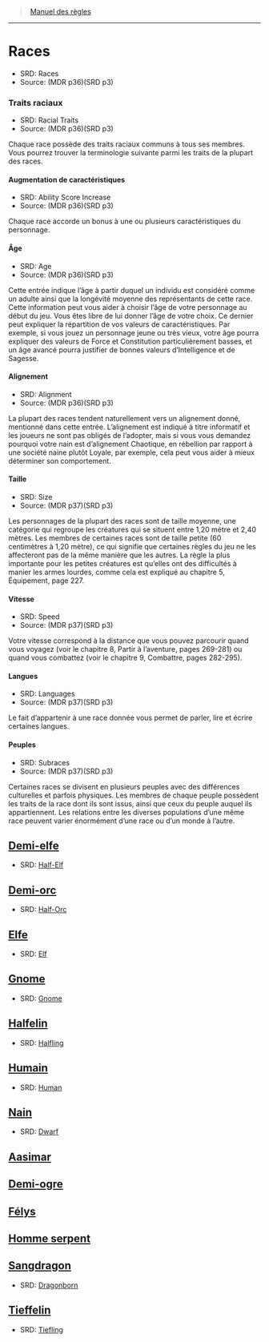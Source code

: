 
<!--Items-->

> <!--ParentNameLink-->[Manuel des règles](index.md)<!--/ParentNameLink-->

---

# <!--Name-->Races<!--/Name-->

- SRD: <!--AltName-->Races<!--/AltName-->
- Source: <!--Source-->(MDR p36)(SRD p3)<!--/Source-->

<!--GenericItem-->

### <!--Name-->Traits raciaux<!--/Name-->

- SRD: <!--AltName-->Racial Traits<!--/AltName-->
- Source: <!--Source-->(MDR p36)(SRD p3)<!--/Source-->

Chaque race possède des traits raciaux communs à tous ses membres. Vous pourrez trouver la terminologie suivante parmi les traits de la plupart des races.

<!--GenericItem-->

#### <!--Name-->Augmentation de caractéristiques<!--/Name-->

- SRD: <!--AltName-->Ability Score Increase<!--/AltName-->
- Source: <!--Source-->(MDR p36)(SRD p3)<!--/Source-->

Chaque race accorde un bonus à une ou plusieurs caractéristiques du personnage.

<!--/GenericItem-->

<!--GenericItem-->

#### <!--Name-->Âge<!--/Name-->

- SRD: <!--AltName-->Age<!--/AltName-->
- Source: <!--Source-->(MDR p36)(SRD p3)<!--/Source-->

Cette entrée indique l’âge à partir duquel un individu est considéré comme un adulte ainsi que la longévité moyenne des représentants de cette race. Cette information peut vous aider à choisir l’âge de votre personnage au début du jeu. Vous êtes libre de lui donner l’âge de votre choix. Ce dernier peut expliquer la répartition de vos valeurs de caractéristiques. Par exemple, si vous jouez un personnage jeune ou très vieux, votre âge pourra expliquer des valeurs de Force et Constitution particulièrement basses, et un âge avancé pourra justifier de bonnes valeurs d’Intelligence et de Sagesse.

<!--/GenericItem-->

<!--GenericItem-->

#### <!--Name-->Alignement<!--/Name-->

- SRD: <!--AltName-->Alignment<!--/AltName-->
- Source: <!--Source-->(MDR p36)(SRD p3)<!--/Source-->

La plupart des races tendent naturellement vers un alignement donné, mentionné dans cette entrée. L’alignement est indiqué à titre informatif et les joueurs ne sont pas obligés de l’adopter, mais si vous vous demandez pourquoi votre nain est d’alignement Chaotique, en rébellion par rapport à une société naine plutôt Loyale, par exemple, cela peut vous aider à mieux déterminer son comportement.

<!--/GenericItem-->

<!--GenericItem-->

#### <!--Name-->Taille<!--/Name-->

- SRD: <!--AltName-->Size<!--/AltName-->
- Source: <!--Source-->(MDR p37)(SRD p3)<!--/Source-->

Les personnages de la plupart des races sont de taille moyenne, une catégorie qui regroupe les créatures qui se situent entre 1,20 mètre et 2,40 mètres. Les membres de certaines races sont de taille petite (60 centimètres à 1,20 mètre), ce qui signifie que certaines règles du jeu ne les affecteront pas de la même manière que les autres. La règle la plus importante pour les petites créatures est qu’elles ont des difficultés à manier les armes lourdes, comme cela est expliqué au chapitre 5, Équipement, page 227.

<!--/GenericItem-->

<!--GenericItem-->

#### <!--Name-->Vitesse<!--/Name-->

- SRD: <!--AltName-->Speed<!--/AltName-->
- Source: <!--Source-->(MDR p37)(SRD p3)<!--/Source-->

Votre vitesse correspond à la distance que vous pouvez parcourir quand vous voyagez (voir le chapitre 8, Partir à l’aventure, pages 269-281) ou quand vous combattez (voir le chapitre 9, Combattre, pages 282-295).

<!--/GenericItem-->

<!--GenericItem-->

#### <!--Name-->Langues<!--/Name-->

- SRD: <!--AltName-->Languages<!--/AltName-->
- Source: <!--Source-->(MDR p37)(SRD p3)<!--/Source-->

Le fait d’appartenir à une race donnée vous permet de parler, lire et écrire certaines langues.

<!--/GenericItem-->

<!--GenericItem-->

#### <!--Name-->Peuples<!--/Name-->

- SRD: <!--AltName-->Subraces<!--/AltName-->
- Source: <!--Source-->(MDR p37)(SRD p3)<!--/Source-->

Certaines races se divisent en plusieurs peuples avec des différences culturelles et parfois physiques. Les membres de chaque peuple possèdent les traits de la race dont ils sont issus, ainsi que ceux du peuple auquel ils appartiennent. Les relations entre les diverses populations d’une même race peuvent varier énormément d’une race ou d’un monde à l’autre.

<!--/GenericItem-->

<!--/GenericItem-->

<!--LinkItem-->

## <!--NameLink-->[Demi-elfe]<!--/NameLink-->
- SRD: <!--AltName-->[Half-Elf](#)<!--/AltName-->

<!--/LinkItem-->

<!--LinkItem-->

## <!--NameLink-->[Demi-orc]<!--/NameLink-->
- SRD: <!--AltName-->[Half-Orc](#)<!--/AltName-->

<!--/LinkItem-->

<!--LinkItem-->

## <!--NameLink-->[Elfe]<!--/NameLink-->
- SRD: <!--AltName-->[Elf](#)<!--/AltName-->

<!--/LinkItem-->

<!--LinkItem-->

## <!--NameLink-->[Gnome]<!--/NameLink-->
- SRD: <!--AltName-->[Gnome](#)<!--/AltName-->

<!--/LinkItem-->

<!--LinkItem-->

## <!--NameLink-->[Halfelin]<!--/NameLink-->
- SRD: <!--AltName-->[Halfling](#)<!--/AltName-->

<!--/LinkItem-->

<!--LinkItem-->

## <!--NameLink-->[Humain]<!--/NameLink-->
- SRD: <!--AltName-->[Human](#)<!--/AltName-->

<!--/LinkItem-->

<!--LinkItem-->

## <!--NameLink-->[Nain]<!--/NameLink-->
- SRD: <!--AltName-->[Dwarf](#)<!--/AltName-->

<!--/LinkItem-->

<!--LinkItem-->

## <!--NameLink-->[Aasimar]<!--/NameLink-->

<!--/LinkItem-->

<!--LinkItem-->

## <!--NameLink-->[Demi-ogre]<!--/NameLink-->

<!--/LinkItem-->

<!--LinkItem-->

## <!--NameLink-->[Félys]<!--/NameLink-->

<!--/LinkItem-->

<!--LinkItem-->

## <!--NameLink-->[Homme serpent]<!--/NameLink-->

<!--/LinkItem-->

<!--LinkItem-->

## <!--NameLink-->[Sangdragon]<!--/NameLink-->
- SRD: <!--AltName-->[Dragonborn](#)<!--/AltName-->

<!--/LinkItem-->

<!--LinkItem-->

## <!--NameLink-->[Tieffelin]<!--/NameLink-->
- SRD: <!--AltName-->[Tiefling](#)<!--/AltName-->

<!--/LinkItem-->

<!--/Items-->

[Demi-elfe]: half-elf_hd.md
[Demi-orc]: half-orc_hd.md
[Elfe]: elf_hd.md
[Gnome]: gnome_hd.md
[Halfelin]: halfling_hd.md
[Humain]: human_hd.md
[Nain]: dwarf_hd.md
[Aasimar]: aasimar_hd.md
[Demi-ogre]: demi-ogre_hd.md
[Félys]: felys_hd.md
[Homme serpent]: homme-serpent_hd.md
[Sangdragon]: dragonborn_hd.md
[Tieffelin]: tiefling_hd.md
